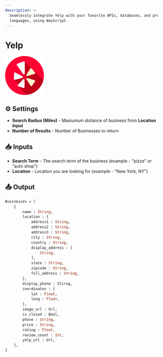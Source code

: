 ```yaml
---
description: >-
  Seamlessly integrate Yelp with your favorite APIs, databases, and programming
  languages, using WayScript.
---
```


# Yelp

![Look up business information from Yelp.](../../.gitbook/assets/yelp%20%281%29.png)

## ⚙ Settings

* **Search Radius \(Miles\)** - Maxiumum distance of business from **Location Input** 
* **Number of Results** - Number of Businesses to return

## 📥 Inputs

* **Search Term** - The search term of the business \(example - "pizza" or "auto shop"\)
* **Location** - Location you are looking for \(example - "New York, NY"\)

## 📤 Output

```graphql
Businesses = [
    {
        name : String,
        location : {
            address1 : String, 
            address2 : String, 
            address3 : String, 
            city : String, 
            country : String,
            display_address : [
                String,
            ],
            state : String, 
            zipcode : String, 
            full_address : String, 
        },
        display_phone : Stirng, 
        coordinates : {
            lat : Float, 
            long : Float,
        },
        image_url : Url,
        is_closed : Bool,
        phone : String, 
        price : String, 
        rating : Float, 
        review_count : Int,
        yelp_url : Url,
    },
]
```

